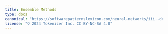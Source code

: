 ```yaml
---
title: Ensemble Methods
type: docs
canonical: "https://softwarepatternslexicon.com/neural-networks/iii.-deep-learning-patterns/4.-ensemble-methods"
license: "© 2024 Tokenizer Inc. CC BY-NC-SA 4.0"
---
```


